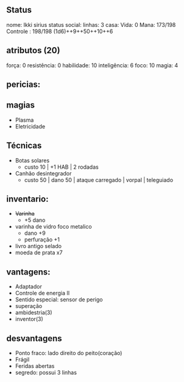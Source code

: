## Status
nome: Ikki sirius
status social:
linhas: 3
casa:
Vida: 0
Mana: 173/198
Controle : 198/198
(1d6)++9++50++10++6
## atributos (20)
força: 0
resistência: 0
habilidade: 10
inteligência: 6
foco: 10
magia: 4

## pericias:
## magias
- Plasma
- Eletricidade
## Técnicas
- Botas solares
	- custo 10 | +1 HAB | 2 rodadas
- Canhão desintegrador 
	- custo 50 | dano 50 | ataque carregado | vorpal | teleguiado

## inventario:
- ~~Varinha~~ 
	- +5 dano
- varinha de vidro foco metalico
	- dano +9
	- perfuração +1
- livro antigo selado
- moeda de prata x7

## vantagens:
- Adaptador
- Controle de energia II
- Sentido especial: sensor de perigo
- superação
- ambidestria(3)
- inventor(3)

## desvantagens
- Ponto fraco: lado direito do peito(coração)
- Frágil
- Feridas abertas
- segredo: possui 3 linhas